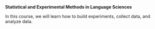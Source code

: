 **Statistical and Experimental Methods in Language Sciences**

In this course, we will learn how to build experiments, collect data, and analyze data. 
